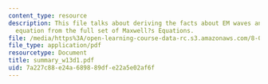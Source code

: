 ```yaml
---
content_type: resource
description: This file talks about deriving the facts about EM waves and the wave
  equation from the full set of Maxwell?s Equations.
file: /media/https%3A/open-learning-course-data-rc.s3.amazonaws.com/8-02t-electricity-and-magnetism-spring-2005/7a227c88e24a689889dfe22a5e02af6f_summary_w13d1.pdf
file_type: application/pdf
resourcetype: Document
title: summary_w13d1.pdf
uid: 7a227c88-e24a-6898-89df-e22a5e02af6f
---
```

